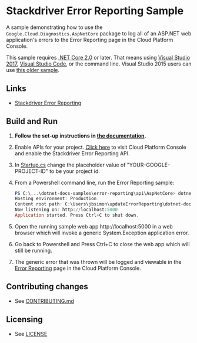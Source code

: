 # Stackdriver Error Reporting Sample

A sample demonstrating how to use the `Google.Cloud.Diagnostics.AspNetCore` package
to log all of an ASP.NET web application's errors to the Error Reporting page in the Cloud Platform Console.

This sample requires [.NET Core 2.0](https://www.microsoft.com/net/core) or later.  That means using 
[Visual Studio 2017](https://www.visualstudio.com/), [Visual Studio Code](https://code.visualstudio.com/), 
or the command line.  Visual Studio 2015 users can use 
[this older sample](https://github.com/GoogleCloudPlatform/dotnet-docs-samples/tree/vs2015/error-reporting/api/diagnostics).

## Links

- [Stackdriver Error Reporting](https://cloud.google.com/error-reporting/)

## Build and Run

1.  **Follow the set-up instructions in [the documentation](https://cloud.google.com/dotnet/docs/setup).**

2.  Enable APIs for your project.
    [Click here](https://console.cloud.google.com/flows/enableapi?apiid=clouderrorreporting.googleapis.com&showconfirmation=true)
    to visit Cloud Platform Console and enable the Stackdriver Error Reporting API.

4. In [Startup.cs](./Startup.ccs) change the placeholder value of "YOUR-GOOGLE-PROJECT-ID" to be your project id.

5. From a Powershell command line, run the Error Reporting sample:

    ```ps1
    PS C:\...\dotnet-docs-samples\error-reporting\api\AspNetCore> dotnet run
    Hosting environment: Production
    Content root path: C:\Users\jbsimon\updateErrorReporting\dotnet-docs-samples\error-reporting\core\AspNetCore
    Now listening on: http://localhost:5000
    Application started. Press Ctrl+C to shut down.
    ```

6. Open the running sample web app http://localhost:5000 in a web browser 
which will invoke a generic System.Exception application error.

7. Go back to Powershell and Press Ctrl+C to close the web app which will still be running.

8. The generic error that was thrown will be logged and viewable in
    the [Error Reporting](https://console.cloud.google.com/errors) page
    in the Cloud Platform Console.

## Contributing changes

* See [CONTRIBUTING.md](../../../CONTRIBUTING.md)

## Licensing

* See [LICENSE](../../../LICENSE)